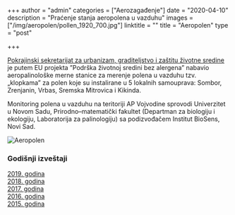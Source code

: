 +++
author = "admin"
categories = ["Aerozagađenje"]
date = "2020-04-10"
description = "Praćenje stanja aeropolena u vazduhu"
images = ["/img/aeropolen/pollen_1920_700.jpg"]
linktitle = ""
title = "Aeropolen"
type = "post"

+++

[Pokrajinski sekretarijat za urbanizam, graditeljstvo i zaštitu životne sredine](http://www.ekourbapv.vojvodina.gov.rs/rs/%d0%be%d0%bf%d1%88%d1%82%d0%b5-%d0%b8%d0%bd%d1%84%d0%be%d1%80%d0%bc%d0%b0%d1%86%d0%b8%d1%98%d0%b5-%d0%be-%d0%bc%d0%be%d0%bd%d0%b8%d1%82%d0%be%d1%80%d0%b8%d0%bd%d0%b3%d1%83-%d0%bf%d0%be%d0%bb%d0%b5/) je putem EU projekta ”Podrška životnoj sredini bez alergena” nabavio aeropalinološke merne stanice za merenje polena u vazduhu tzv. „klopkama” za polen koje su instalirane u 5 lokalnih samouprava: Sombor, Zrenjanin, Vrbas, Sremska Mitrovica i Kikinda.

Monitoring polena u vazduhu na teritoriji AP Vojvodine sprovodi Univerzitet u Novom Sadu, Prirodno–matematički fakultet (Departman za biologiju i ekologiju, Laboratorija za palinologiju) sa podizvođačem Institut BioSens, Novi Sad.

![Aeropolen](/img/aeropolen/zr-polen.png "Aeropolen")

### Godišnji izveštaji
[2019. godina](/docs/aeropolen_godisnji/ZR_polen_2019.pdf)  
[2018. godina](/docs/aeropolen_godisnji/ZR_polen_2018.pdf)  
[2017. godina](/docs/aeropolen_godisnji/ZR_polen_2017.pdf)  
[2016. godina](/docs/aeropolen_godisnji/ZR_polen_2016.pdf)  
[2015. godina](/docs/aeropolen_godisnji/ZR_polen_2015.pdf)
